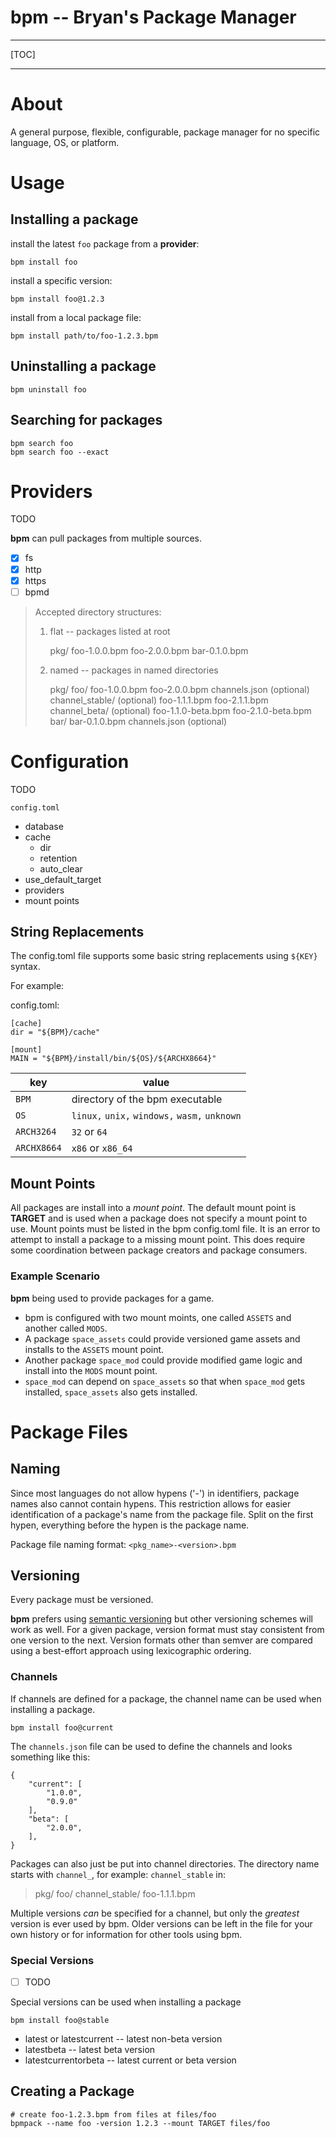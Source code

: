 # bpm -- Bryan's Package Manager

---

[TOC]

---

# About
A general purpose, flexible, configurable, package manager for no specific language, OS, or platform.

# Usage
## Installing a package

install the latest `foo` package from a **provider**:

    bpm install foo

install a specific version:

    bpm install foo@1.2.3

install from a local package file:

    bpm install path/to/foo-1.2.3.bpm

## Uninstalling a package

    bpm uninstall foo

## Searching for packages

    bpm search foo
    bpm search foo --exact

# Providers

TODO

**bpm** can pull packages from multiple sources.

- [x] fs
- [x] http
- [x] https
- [ ] bpmd

>Accepted directory structures:
>
>    1) flat -- packages listed at root
>
>        pkg/
>            foo-1.0.0.bpm
>            foo-2.0.0.bpm
>            bar-0.1.0.bpm
>
>    2) named -- packages in named directories
>
>        pkg/
>            foo/
>                foo-1.0.0.bpm
>                foo-2.0.0.bpm
>                channels.json        (optional)
>                channel_stable/      (optional)
>                    foo-1.1.1.bpm
>                    foo-2.1.1.bpm
>                channel_beta/        (optional)
>                    foo-1.1.0-beta.bpm
>                    foo-2.1.0-beta.bpm
>            bar/
>                bar-0.1.0.bpm
>                channels.json        (optional)
>

# Configuration

TODO

`config.toml`

- database
- cache
  - dir
  - retention
  - auto_clear
- use_default_target
- providers
- mount points

## String Replacements

The config.toml file supports some basic string replacements using `${KEY}` syntax.

For example:

config.toml:

```
[cache]
dir = "${BPM}/cache"

[mount]
MAIN = "${BPM}/install/bin/${OS}/${ARCHX8664}"
```

| key | value |
|-----|-------|
| `BPM` | directory of the bpm executable |
| `OS`  | `linux,` `unix,` `windows,` `wasm,` `unknown` |
| `ARCH3264` | `32` or `64` |
| `ARCHX8664` | `x86` or `x86_64` |


## Mount Points
All packages are install into a *mount point*.
The default mount point is **TARGET** and is used when a package does not specify a mount point to use.
Mount points must be listed in the bpm config.toml file.
It is an error to attempt to install a package to a missing mount point.
This does require some coordination between package creators and package consumers.

### Example Scenario
 **bpm** being used to provide packages for a game.

- bpm is configured with two mount moints, one called `ASSETS` and another called `MODS`.
- A package `space_assets` could provide versioned game assets and installs to the `ASSETS` mount point.
- Another package `space_mod` could provide modified game logic and install into the `MODS` mount point.
- `space_mod` can depend on `space_assets` so that when `space_mod` gets installed, `space_assets` also gets installed.


# Package Files

## Naming
Since most languages do not allow hypens ('-') in identifiers, package names also cannot contain hypens.
This restriction allows for easier identification of a package's name from the package file.
Split on the first hypen, everything before the hypen is the package name.


Package file naming format: `<pkg_name>-<version>.bpm`

## Versioning

Every package must be versioned.

**bpm** prefers using [semantic versioning](https://semver.org) but other versioning schemes will work as well.
For a given package, version format must stay consistent from one version to the next.
Version formats other than semver are compared using a best-effort approach using lexicographic ordering.

### Channels
If channels are defined for a package, the channel name can be used when installing a package.

    bpm install foo@current

The `channels.json` file can be used to define the channels and looks something like this:

```
{
    "current": [
        "1.0.0",
        "0.9.0"
    ],
    "beta": [
        "2.0.0",
    ],
}
```

Packages can also just be put into channel directories. The directory name starts with `channel_`, for example: `channel_stable` in:

>    pkg/
>        foo/
>            channel_stable/
>                foo-1.1.1.bpm

Multiple versions *can* be specified for a channel, but only the *greatest* version is ever used by bpm. Older versions can be left in the file for your own history or for information for other tools using bpm.

### Special Versions
- [ ] TODO

Special versions can be used when installing a package

    bpm install foo@stable

- latest or latestcurrent -- latest non-beta version
- latestbeta -- latest beta version
- latestcurrentorbeta -- latest current or beta version

## Creating a Package
    # create foo-1.2.3.bpm from files at files/foo
    bpmpack --name foo -version 1.2.3 --mount TARGET files/foo

